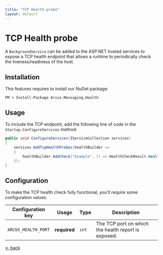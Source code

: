 ```yaml
---
title: "TCP Health probe"
layout: default
---
```


# TCP Health probe

A `BackgroundService` can be added to the <span>ASP.NET</span> hosted services to expose a TCP health endpoint that allows a runtime to periodically check the liveness/readiness of the host.

## Installation

This features requires to install our NuGet package:

```shell
PM > Install-Package Arcus.Messaging.Health
```

## Usage

To include the TCP endpoint, add the following line of code in the `Startup.ConfigureServices` method:

```csharp
public void ConfigureServices(IServiceCollection services)
{
    services.AddTcpHealthProbes(healthBuilder => 
    {
        healthBuilder.AddCheck("Example", () => HealthCheckResult.Healthy("Example is OK!"), tags: new[] { "example" })
    });
}
```

## Configuration

To make the TCP health check fully functional, you'll  require some configuration values. 

| Configuration key   | Usage        | Type  | Description                                                         |
| ------------------- | ------------ | ----- | ------------------------------------------------------------------- |
| `ARCUS_HEALTH_PORT` | **required** | `int` | The TCP port on which the health report is exposed.                 |

[&larr; back](/)